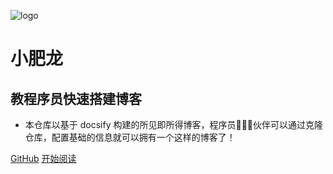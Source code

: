 ![logo](_media/logo.png)

# 小肥龙

## 教程序员快速搭建博客

- 本仓库以基于 docsify 构建的所见即所得博客，程序员👨🏻‍💻伙伴可以通过克隆仓库，配置基础的信息就可以拥有一个这样的博客了！
    


[GitHub](<https://github.com/lvrohai>)
[开始阅读](README.md)
